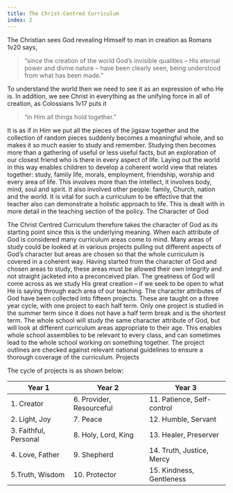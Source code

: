 ```yaml
---
title: The Christ-Centred Curriculum
index: 2
---
```


The Christian sees God revealing Himself to man in creation as Romans 1v20 says,

 > “since the creation of the world God’s invisible qualities – His eternal power and divine nature – have been clearly seen, being understood from what has been made.”

To understand the world then we need to see it as an expression of who He is. In addition, we see Christ in everything as the unifying force in all of creation, as Colossians 1v17 puts it

 > “in Him all things hold together.”

It is as if in Him we put all the pieces of the jigsaw together and the collection of random pieces suddenly becomes a meaningful whole, and so makes it so much easier to study and remember.
Studying then becomes more than a gathering of useful or less useful facts, but an exploration of our closest friend who is there in every aspect of life. Laying out the world in this way enables children to develop a coherent world view that relates together: study, family life, morals, employment, friendship, worship and every area of life.
This involves more than the intellect, it involves body, mind, soul and spirit. It also involved other people: family, Church, nation and the world.
It is vital for such a curriculum to be effective that the teacher also can demonstrate a holistic approach to life. This is dealt with in more detail in the teaching section of the policy.
The Character of God

The Christ Centred Curriculum therefore takes the character of God as its starting point since this is the underlying meaning. When each attribute of God is considered many curriculum areas come to mind. Many areas of study could be looked at in various projects pulling out different aspects of God’s character but areas are chosen so that the whole curriculum is covered in a coherent way.
Having started from the character of God and chosen areas to study, these areas must be allowed their own integrity and not straight jacketed into a preconceived plan. The greatness of God will come across as we study His great creation – if we seek to be open to what He is saying through each area of our teaching.
The character attributes of God have been collected into fifteen projects. These are taught on a three year cycle, with one project to each half term. Only one project is studied in the summer term since it does not have a half term break and is the shortest term.
The whole school will study the same character attribute of God, but will look at different curriculum areas appropriate to their age. This enables whole school assemblies to be relevant to every class, and can sometimes lead to the whole school working on something together.
The project outlines are checked against relevant national guidelines to ensure a thorough coverage of the curriculum.
Projects

The cycle of projects is as shown below:

|Year 1| 	Year 2| 	Year 3
|------|----------|-----------
|1. Creator|6. Provider, Resourceful| 11. Patience, Self-control
|2. Light, Joy|7. Peace|12. Humble, Servant
|3. Faithful, Personal|8. Holy, Lord, King|13. Healer, Preserver
|4. Love, Father|9. Shepherd|14. Truth, Justice, Mercy
|5.Truth, Wisdom|10. Protector|15. Kindness, Gentleness

